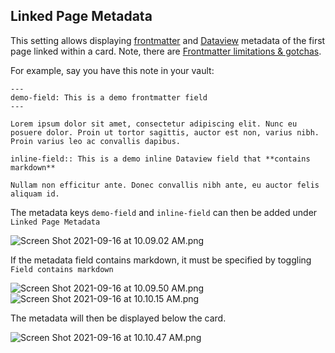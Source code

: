 ## Linked Page Metadata

This setting allows displaying [frontmatter](https://help.obsidian.md/Advanced+topics/YAML+front+matter) and [Dataview](https://blacksmithgu.github.io/obsidian-dataview/data-annotation/) metadata of the first page linked within a card. Note, there are [Frontmatter limitations & gotchas](../FAQs/Frontmatter%20limitations%20&%20gotchas.md).

For example, say you have this note in your vault:

````
---
demo-field: This is a demo frontmatter field
---

Lorem ipsum dolor sit amet, consectetur adipiscing elit. Nunc eu posuere dolor. Proin ut tortor sagittis, auctor est non, varius nibh. Proin varius leo ac convallis dapibus.

inline-field:: This is a demo inline Dataview field that **contains markdown**

Nullam non efficitur ante. Donec convallis nibh ante, eu auctor felis aliquam id.
````

The metadata keys `demo-field` and `inline-field` can then be added under `Linked Page Metadata`

<img alt="Screen Shot 2021-09-16 at 10.09.02 AM.png" srcset="/obsidian-kanban/Assets/Screen%20Shot%202021-09-16%20at%2010.09.02%20AM.png 2x">

If the metadata field contains markdown, it must be specified by toggling `Field contains markdown`

<img alt="Screen Shot 2021-09-16 at 10.09.50 AM.png" srcset="/obsidian-kanban/Assets/Screen%20Shot%202021-09-16%20at%2010.09.50%20AM.png 2x">

<img alt="Screen Shot 2021-09-16 at 10.10.15 AM.png" srcset="/obsidian-kanban/Assets/Screen%20Shot%202021-09-16%20at%2010.10.15%20AM.png 2x">

The metadata will then be displayed below the card.

<img alt="Screen Shot 2021-09-16 at 10.10.47 AM.png" srcset="/obsidian-kanban/Assets/Screen%20Shot%202021-09-16%20at%2010.10.47%20AM.png 2x">
